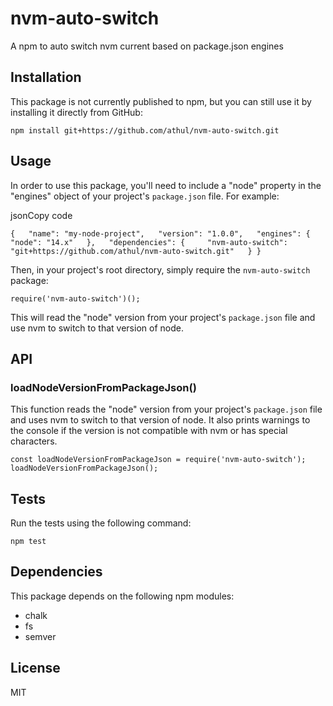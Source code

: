 # nvm-auto-switch

A npm to auto switch nvm current based on package.json engines

## Installation

This package is not currently published to npm, but you can still use it by installing it directly from GitHub:

`npm install git+https://github.com/athul/nvm-auto-switch.git`

## Usage

In order to use this package, you'll need to include a "node" property in the "engines" object of your project's `package.json` file. For example:

jsonCopy code

`{   "name": "my-node-project",   "version": "1.0.0",   "engines": {     "node": "14.x"   },   "dependencies": {     "nvm-auto-switch": "git+https://github.com/athul/nvm-auto-switch.git"   } }`

Then, in your project's root directory, simply require the `nvm-auto-switch` package:

`require('nvm-auto-switch')();`

This will read the "node" version from your project's `package.json` file and use nvm to switch to that version of node.

## API

### loadNodeVersionFromPackageJson()

This function reads the "node" version from your project's `package.json` file and uses nvm to switch to that version of node. It also prints warnings to the console if the version is not compatible with nvm or has special characters.

`const loadNodeVersionFromPackageJson = require('nvm-auto-switch');  loadNodeVersionFromPackageJson();`

## Tests

Run the tests using the following command:

`npm test`

## Dependencies

This package depends on the following npm modules:

-   chalk
-   fs
-   semver

## License

MIT
